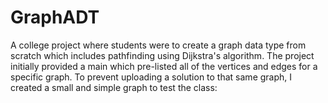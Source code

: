 # GraphADT

A college project where students were to create a graph data type from scratch which includes pathfinding using Dijkstra's algorithm. The project initially provided a main which pre-listed all of the vertices and edges for a specific graph. To prevent uploading a solution to that same graph, I created a small and simple graph to test the class:


